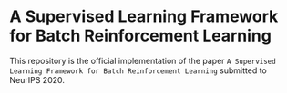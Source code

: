 # A Supervised Learning Framework for Batch Reinforcement Learning
This repository is the official implementation of the paper `A Supervised Learning Framework for Batch Reinforcement Learning` submitted to NeurIPS 2020.
